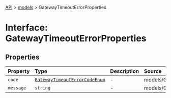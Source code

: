 [API](../../index.md) > [models](../index.md) > GatewayTimeoutErrorProperties

# Interface: GatewayTimeoutErrorProperties

## Properties

| Property | Type | Description | Source |
| :------ | :------ | :------ | :------ |
| `code` | [`GatewayTimeoutErrorCodeEnum`](../type-aliases/GatewayTimeoutErrorCodeEnum.md) | - | models/GatewayTimeoutError.ts:59 |
| `message` | `string` | - | models/GatewayTimeoutError.ts:60 |
